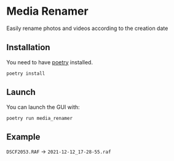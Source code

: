 # Media Renamer

Easily rename photos and videos according to the creation date

## Installation

You need to have [poetry](https://python-poetry.org/) installed.

`poetry install`

## Launch

You can launch the GUI with:

`poetry run media_renamer`

## Example

`DSCF2053.RAF` → `2021-12-12_17-28-55.raf`
